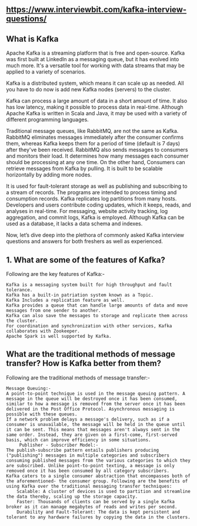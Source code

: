 ## https://www.interviewbit.com/kafka-interview-questions/
## What is Kafka

Apache Kafka is a streaming platform that is free and open-source. Kafka was first built at LinkedIn as a messaging queue, but it has evolved into much more. It's a versatile tool for working with data streams that may be applied to a variety of scenarios.

Kafka is a distributed system, which means it can scale up as needed. All you have to do now is add new Kafka nodes (servers) to the cluster.

Kafka can process a large amount of data in a short amount of time. It also has low latency, making it possible to process data in real-time. Although Apache Kafka is written in Scala and Java, it may be used with a variety of different programming languages.

Traditional message queues, like RabbitMQ, are not the same as Kafka. RabbitMQ eliminates messages immediately after the consumer confirms them, whereas Kafka keeps them for a period of time (default is 7 days) after they've been received. RabbitMQ also sends messages to consumers and monitors their load. It determines how many messages each consumer should be processing at any one time. On the other hand, Consumers can retrieve messages from Kafka by pulling. It is built to be scalable horizontally by adding more nodes.

It is used for fault-tolerant storage as well as publishing and subscribing to a stream of records. The programs are intended to process timing and consumption records. Kafka replicates log partitions from many hosts. Developers and users contribute coding updates, which it keeps, reads, and analyses in real-time. For messaging, website activity tracking, log aggregation, and commit logs, Kafka is employed. Although Kafka can be used as a database, it lacks a data schema and indexes.

Now, let’s dive deep into the plethora of commonly asked Kafka interview questions and answers for both freshers as well as experienced.

## 1. What are some of the features of Kafka?

Following are the key features of Kafka:-

    Kafka is a messaging system built for high throughput and fault tolerance.
    Kafka has a built-in patriation system known as a Topic.
    Kafka Includes a replication feature as well.
    Kafka provides a queue that can handle large amounts of data and move messages from one sender to another.
    Kafka can also save the messages to storage and replicate them across the cluster.
    For coordination and synchronization with other services, Kafka collaborates with Zookeeper.
    Apache Spark is well supported by Kafka.

## What are the traditional methods of message transfer? How is Kafka better from them?
Following are the traditional methods of message transfer:-

    Message Queuing:- 
    A point-to-point technique is used in the message queuing pattern. A message in the queue will be destroyed once it has been consumed, similar to how a message is removed from the server once it has been delivered in the Post Office Protocol. Asynchronous messaging is possible with these queues.
    If a network problem delays a message's delivery, such as if a consumer is unavailable, the message will be held in the queue until it can be sent. This means that messages aren't always sent in the same order. Instead, they are given on a first-come, first-served basis, which can improve efficiency in some situations.
         Publisher - Subscriber Model:- 
    The publish-subscribe pattern entails publishers producing ("publishing") messages in multiple categories and subscribers consuming published messages from the various categories to which they are subscribed. Unlike point-to-point texting, a message is only removed once it has been consumed by all category subscribers.
    Kafka caters to a single consumer abstraction that encompasses both of the aforementioned- the consumer group. Following are the benefits of using Kafka over the traditional messaging transfer techniques:
        Scalable: A cluster of devices is used to partition and streamline the data thereby, scaling up the storage capacity.
        Faster: Thousands of clients can be served by a single Kafka broker as it can manage megabytes of reads and writes per second.
        Durability and Fault-Tolerant: The data is kept persistent and tolerant to any hardware failures by copying the data in the clusters.
